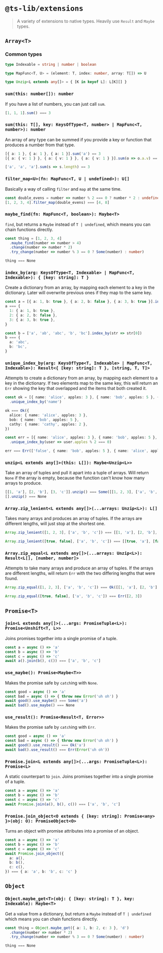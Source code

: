 # `@ts-lib/extensions`

> A variety of extensions to native types. Heavily use `Result` and `Maybe` types.

## `Array<T>`

### Common types

```ts
type Indexable = string | number | boolean
```

```ts
type MapFunc<T, U> = (element: T, index: number, array: T[]) => U
```

```ts
type Unzip<L extends any[]> = { [K in keyof L]: L[K][] }
```

### `sum(this: number[]): number`

If you have a list of numbers, you can just call `sum`.

```ts
[1, 1, 1].sum() === 3
```

### `sum(this: T[], key: KeysOfType<T, number> | MapFunc<T, number>): number`

An array of any type can be summed if you provide a key or function that produces a number from that type.

```ts
[{ a: 1 }, { a: 1 }, { a: 1 }].sum('a') == 3
[{ a: { v: 1 } }, { a: { v: 1 } }, { a: { v: 1 } }].sum(o => o.a.v) == 3

['a', 'a', 'a'].sum(s => s.length) == 3
```

### `filter_map<U>(fn: MapFunc<T, U | undefined>): U[]`

Basically a way of calling `filter` and `map` at the same time.

```ts
const double_evens = number => number % 2 === 0 ? number * 2 : undefined
[1, 2, 3, 4].filter_map(double_evens) === [4, 8]
```

### `maybe_find(fn: MapFunc<T, boolean>): Maybe<T>`

`find`, but returns a `Maybe` instead of `T | undefined`, which means you can chain functions directly.

```ts
const thing = [1, 2, 3, 4]
  .maybe_find(number => number > 4)
  .change(number => number * 2)
  .try_change(number => number % 3 == 0 ? Some(number) : number)

thing === None
```

### `index_by(arg: KeysOfType<T, Indexable> | MapFunc<T, Indexable>): { [key: string]: T }`

Create a dictionary from an array, by mapping each element to a key in the dictionary. Later will overwrite previous ones if they map to the same key.

```ts
const a = [{ a: 1, b: true }, { a: 2, b: false }, { a: 3, b: true }].index_by('a')
a === {
  1: { a: 1, b: true },
  2: { a: 2, b: false },
  3: { a: 3, b: true },
}

const b = ['a', 'ab', 'abc', 'b', 'bc'].index_by(str => str[0])
b === {
  a: 'abc',
  b: 'bc',
}
```

### `unique_index_by(arg: KeysOfType<T, Indexable> | MapFunc<T, Indexable>): Result<{ [key: string]: T }, [string, T, T]>`

Attempts to create a dictionary from an array, by mapping each element to a key in the dictionary. If two elements map to the same key, this will return an `Err` showing the key that overlapped and the items that both created it.

```ts
const ok = [{ name: 'alice', apples: 3 }, { name: 'bob', apples: 5 }, { name: 'cathy', apples: 2 }]
  .unique_index_by('name')

ok === Ok({
  alice: { name: 'alice', apples: 3 },
  bob: { name: 'bob', apples: 5 },
  cathy: { name: 'cathy', apples: 2 },
})

const err = [{ name: 'alice', apples: 3 }, { name: 'bob', apples: 5 }, { name: 'cathy', apples: 2 }]
  .unique_index_by(user => user.apples % 2 === 0)

err === Err(['false', { name: 'bob', apples: 5 }, { name: 'alice', apples: 3 }])
```

### `unzip<L extends any[]>(this: L[]): Maybe<Unzip<L>>`

Take an array of tuples and pull it apart into a tuple of arrays. Will return `None` if the array is empty, because the function can't know how many arrays to produce.

```ts
[[1, 'a'], [2, 'b'], [3, 'c']].unzip() === Some([[1, 2, 3], ['a', 'b', 'c']])
[].unzip() === None
```

### `Array.zip_lenient<L extends any[]>(...arrays: Unzip<L>): L[]`

Takes many arrays and produces an array of tuples. If the arrays are different lengths, will just stop at the shortest one.

```ts
Array.zip_lenient([1, 2, 3], ['a', 'b', 'c']) === [[1, 'a'], [2, 'b'], [3, 'c']]

Array.zip_lenient([true, false], ['a', 'b', 'c']) === [[true, 'a'], [false, 'b']]
```

### `Array.zip_equal<L extends any[]>(...arrays: Unzip<L>): Result<L[], [number, number]>`

Attempts to take many arrays and produce an array of tuples. If the arrays are different lengths, will return `Err` with the two differing lengths that were found.

```ts
Array.zip_equal([1, 2, 3], ['a', 'b', 'c']) === Ok([[1, 'a'], [2, 'b'], [3, 'c']])

Array.zip_equal([true, false], ['a', 'b', 'c']) === Err([2, 3])
```

## `Promise<T>`

### `join<L extends any[]>(...args: PromiseTuple<L>): Promise<Unshift<T, L>>`

Joins promises together into a single promise of a tuple.

```ts
const a = async () => 'a'
const b = async () => 'b'
const c = async () => 'c'
await a().join(b(), c()) === ['a', 'b', 'c']
```

### `use_maybe(): Promise<Maybe<T>>`

Makes the promise safe by `catch`ing with `None`.

```ts
const good = async () => 'a'
const bad = async () => { throw new Error('uh oh') }
await good().use_maybe() === Some('a')
await bad().use_maybe() === None
```

### `use_result(): Promise<Result<T, Error>>`

Makes the promise safe by `catch`ing with `Err`.

```ts
const good = async () => 'a'
const bad = async () => { throw new Error('uh oh') }
await good().use_result() === Ok('a')
await bad().use_result() === Err(Error('uh oh'))
```

### `Promise.join<L extends any[]>(...args: PromiseTuple<L>): Promise<L>`

A static counterpart to `join`. Joins promises together into a single promise of a tuple.

```ts
const a = async () => 'a'
const b = async () => 'b'
const c = async () => 'c'
await Promise.join(a(), b(), c()) === ['a', 'b', 'c']
```

### `Promise.join_object<O extends { [key: string]: Promise<any> }>(obj: O): PromiseObject<O>`

Turns an object with promise attributes into a promise of an object.

```ts
const a = async () => 'a'
const b = async () => 'b'
const c = async () => 'c'
await Promise.join_object({
  a: a(),
  b: b(),
  c: c(),
}) === { a: 'a', b: 'b', c: 'c' }
```

## `Object`

### `Object.maybe_get<T>(obj: { [key: string]: T }, key: Indexable): Maybe<T>`

Get a value from a dictionary, but return a `Maybe` instead of `T | undefined` which means you can chain functions directly.

```ts
const thing = Object.maybe_get({ a: 1, b: 2, c: 3 }, 'd')
  .change(number => number * 2)
  .try_change(number => number % 3 == 0 ? Some(number) : number)

thing === None
```
